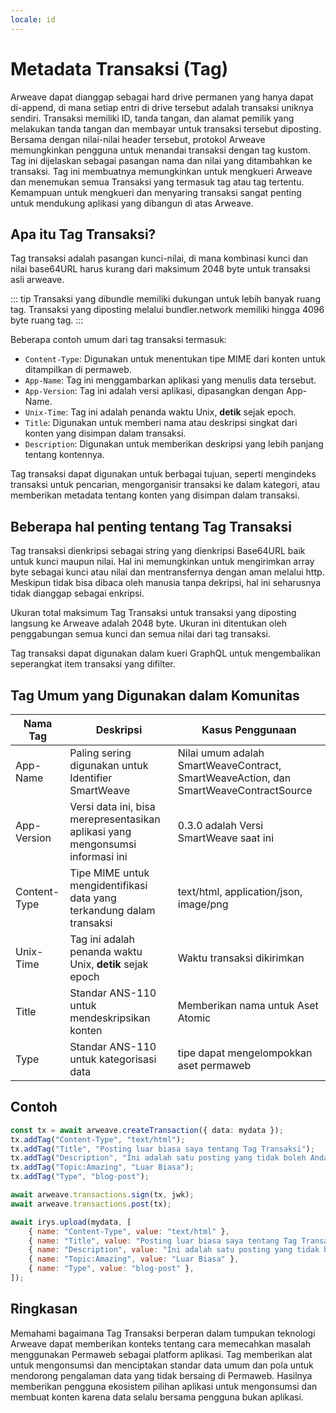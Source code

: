 ```yaml
---
locale: id
---
```


# Metadata Transaksi (Tag)

Arweave dapat dianggap sebagai hard drive permanen yang hanya dapat di-append, di mana setiap entri di drive tersebut adalah transaksi uniknya sendiri. Transaksi memiliki ID, tanda tangan, dan alamat pemilik yang melakukan tanda tangan dan membayar untuk transaksi tersebut diposting. Bersama dengan nilai-nilai header tersebut, protokol Arweave memungkinkan pengguna untuk menandai transaksi dengan tag kustom. Tag ini dijelaskan sebagai pasangan nama dan nilai yang ditambahkan ke transaksi. Tag ini membuatnya memungkinkan untuk mengkueri Arweave dan menemukan semua Transaksi yang termasuk tag atau tag tertentu. Kemampuan untuk mengkueri dan menyaring transaksi sangat penting untuk mendukung aplikasi yang dibangun di atas Arweave.

## Apa itu Tag Transaksi?

Tag transaksi adalah pasangan kunci-nilai, di mana kombinasi kunci dan nilai base64URL harus kurang dari maksimum 2048 byte untuk transaksi asli arweave.

::: tip
Transaksi yang dibundle memiliki dukungan untuk lebih banyak ruang tag. Transaksi yang diposting melalui bundler.network memiliki hingga 4096 byte ruang tag.
:::

Beberapa contoh umum dari tag transaksi termasuk:

-   `Content-Type`: Digunakan untuk menentukan tipe MIME dari konten untuk ditampilkan di permaweb.
-   `App-Name`: Tag ini menggambarkan aplikasi yang menulis data tersebut.
-   `App-Version`: Tag ini adalah versi aplikasi, dipasangkan dengan App-Name.
-   `Unix-Time`: Tag ini adalah penanda waktu Unix, **detik** sejak epoch.
-   `Title`: Digunakan untuk memberi nama atau deskripsi singkat dari konten yang disimpan dalam transaksi.
-   `Description`: Digunakan untuk memberikan deskripsi yang lebih panjang tentang kontennya.

Tag transaksi dapat digunakan untuk berbagai tujuan, seperti mengindeks transaksi untuk pencarian, mengorganisir transaksi ke dalam kategori, atau memberikan metadata tentang konten yang disimpan dalam transaksi.

## Beberapa hal penting tentang Tag Transaksi

Tag transaksi dienkripsi sebagai string yang dienkripsi Base64URL baik untuk kunci maupun nilai. Hal ini memungkinkan untuk mengirimkan array byte sebagai kunci atau nilai dan mentransfernya dengan aman melalui http. Meskipun tidak bisa dibaca oleh manusia tanpa dekripsi, hal ini seharusnya tidak dianggap sebagai enkripsi.

Ukuran total maksimum Tag Transaksi untuk transaksi yang diposting langsung ke Arweave adalah 2048 byte. Ukuran ini ditentukan oleh penggabungan semua kunci dan semua nilai dari tag transaksi.

Tag transaksi dapat digunakan dalam kueri GraphQL untuk mengembalikan seperangkat item transaksi yang difilter.

## Tag Umum yang Digunakan dalam Komunitas

| Nama Tag     | Deskripsi                                                                      | Kasus Penggunaan                                                                     |
| ------------ | ------------------------------------------------------------------------------ | ------------------------------------------------------------------------------------ |
| App-Name     | Paling sering digunakan untuk Identifier SmartWeave                            | Nilai umum adalah SmartWeaveContract, SmartWeaveAction, dan SmartWeaveContractSource |
| App-Version  | Versi data ini, bisa merepresentasikan aplikasi yang mengonsumsi informasi ini | 0.3.0 adalah Versi SmartWeave saat ini                                               |
| Content-Type | Tipe MIME untuk mengidentifikasi data yang terkandung dalam transaksi          | text/html, application/json, image/png                                               |
| Unix-Time    | Tag ini adalah penanda waktu Unix, **detik** sejak epoch                       | Waktu transaksi dikirimkan                                                           |
| Title        | Standar ANS-110 untuk mendeskripsikan konten                                   | Memberikan nama untuk Aset Atomic                                                    |
| Type         | Standar ANS-110 untuk kategorisasi data                                        | tipe dapat mengelompokkan aset permaweb                                              |

## Contoh

<CodeGroup>
  <CodeGroupItem title="arweave">

```ts
const tx = await arweave.createTransaction({ data: mydata });
tx.addTag("Content-Type", "text/html");
tx.addTag("Title", "Posting luar biasa saya tentang Tag Transaksi");
tx.addTag("Description", "Ini adalah satu posting yang tidak boleh Anda lewatkan!");
tx.addTag("Topic:Amazing", "Luar Biasa");
tx.addTag("Type", "blog-post");

await arweave.transactions.sign(tx, jwk);
await arweave.transactions.post(tx);
```

  </CodeGroupItem>
  <CodeGroupItem title="@irys/sdk">

```js
await irys.upload(mydata, [
	{ name: "Content-Type", value: "text/html" },
	{ name: "Title", value: "Posting luar biasa saya tentang Tag Transaksi" },
	{ name: "Description", value: "Ini adalah satu posting yang tidak boleh Anda lewatkan!" },
	{ name: "Topic:Amazing", value: "Luar Biasa" },
	{ name: "Type", value: "blog-post" },
]);
```

  </CodeGroupItem>
</CodeGroup>

## Ringkasan

Memahami bagaimana Tag Transaksi berperan dalam tumpukan teknologi Arweave dapat memberikan konteks tentang cara memecahkan masalah menggunakan Permaweb sebagai platform aplikasi. Tag memberikan alat untuk mengonsumsi dan menciptakan standar data umum dan pola untuk mendorong pengalaman data yang tidak bersaing di Permaweb. Hasilnya memberikan pengguna ekosistem pilihan aplikasi untuk mengonsumsi dan membuat konten karena data selalu bersama pengguna bukan aplikasi.
